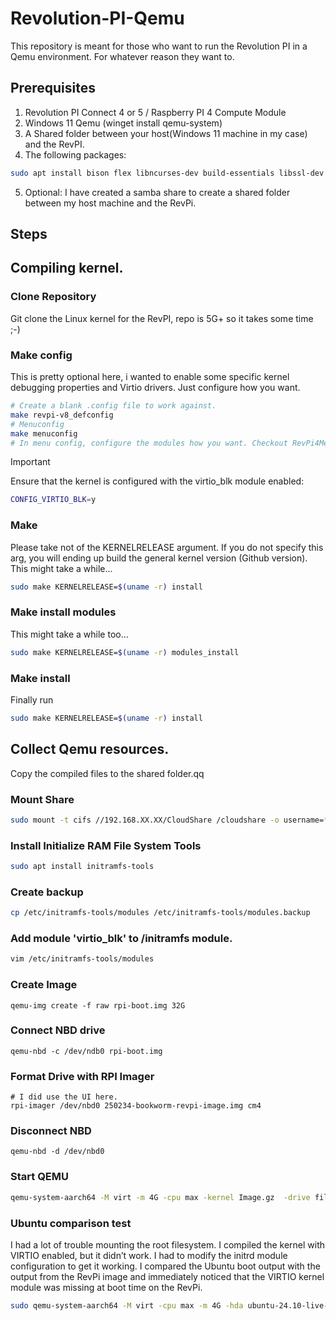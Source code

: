 # Revolution-PI-Qemu
This repository is meant for those who want to run the Revolution PI in a Qemu environment. For whatever reason they want to.

## Prerequisites
1) Revolution PI Connect 4 or 5 / Raspberry PI 4 Compute Module
2) Windows 11 Qemu (winget install qemu-system)
3) A Shared folder between your host(Windows 11 machine in my case) and the RevPI.
4) The following packages:

```bash
sudo apt install bison flex libncurses-dev build-essentials libssl-dev
```

5) Optional: I have created a samba share to create a shared folder between my host machine and the RevPi.
   
## Steps

## Compiling kernel.

### Clone Repository
Git clone the Linux kernel for the RevPI, repo is 5G+ so it takes some time ;-)

### Make config
This is pretty optional here, i wanted to enable some specific kernel debugging properties and Virtio drivers. Just configure how you want.
```bash
# Create a blank .config file to work against.
make revpi-v8_defconfig
# Menuconfig
make menuconfig
# In menu config, configure the modules how you want. Checkout RevPi4MenuConfig for my version of this config.
```
> [!important]
> Ensure that the kernel is configured with the virtio_blk module enabled:
```bash
CONFIG_VIRTIO_BLK=y
```
### Make
Please take not of the KERNELRELEASE argument. If you do not specify this arg, you will ending up build the general kernel version (Github version).
This might take a while...
```bash
sudo make KERNELRELEASE=$(uname -r) install
```

### Make install modules
This might take a while too...
```bash
sudo make KERNELRELEASE=$(uname -r) modules_install
```

### Make install
Finally run
```bash
sudo make KERNELRELEASE=$(uname -r) install
```

## Collect Qemu resources.
Copy the compiled files to the shared folder.qq
###

### Mount Share
```bash
sudo mount -t cifs //192.168.XX.XX/CloudShare /cloudshare -o username=****,password=*****
```

### Install Initialize RAM File System Tools

```bash
sudo apt install initramfs-tools
```

### Create backup
```bash
cp /etc/initramfs-tools/modules /etc/initramfs-tools/modules.backup
```

### Add module 'virtio_blk' to /initramfs module.
```bash
vim /etc/initramfs-tools/modules
```
### Create Image
```
qemu-img create -f raw rpi-boot.img 32G
```

### Connect NBD drive
```
qemu-nbd -c /dev/ndb0 rpi-boot.img
```

### Format Drive with RPI Imager
```
# I did use the UI here.
rpi-imager /dev/nbd0 250234-bookworm-revpi-image.img cm4
```

### Disconnect NBD
```
qemu-nbd -d /dev/nbd0
```

### Start QEMU
```bash
qemu-system-aarch64 -M virt -m 4G -cpu max -kernel Image.gz  -drive file=rpi-boot.img,format=raw,if=none,id=hd0 -serial mon:stdio -initrd initramfs8  -append "root=/dev/vda2 rootfstype=ext4 fsck.repair=yes rootwait console=ttyAMA0" -device virtio-blk-device,drive=hd0
```

### Ubuntu comparison test
I had a lot of trouble mounting the root filesystem. I compiled the kernel with VIRTIO enabled, but it didn’t work. I had to modify the initrd module configuration to get it working. I compared the Ubuntu boot output with the output from the RevPi image and immediately noticed that the VIRTIO kernel module was missing at boot time on the RevPi.
```bash
sudo qemu-system-aarch64 -M virt -cpu max -m 4G -hda ubuntu-24.10-live-server-arm64.iso -drive file=storage.ext4.img,format=raw -serial mon:stdio -kernel vmlinuz -append "root=/dev/vda2" -initrd initrd
```



